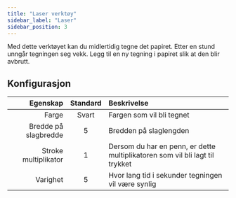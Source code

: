 ```yaml
---
title: "Laser verktøy"
sidebar_label: "Laser"
sidebar_position: 3
---
```



Med dette verktøyet kan du midlertidig tegne det papiret. Etter en stund unngår tegningen seg vekk. Legg til en ny tegning i papiret slik at den blir avbrutt.

## Konfigurasjon

|             Egenskap | Standard | Beskrivelse                                                                  |
| --------------------:|:--------:|:---------------------------------------------------------------------------- |
|                Farge |  Svart   | Fargen som vil bli tegnet                                                    |
| Bredde på slagbredde |    5     | Bredden på slaglengden                                                       |
| Stroke multiplikator |    1     | Dersom du har en penn, er dette multiplikatoren som vil bli lagt til trykket |
|             Varighet |    5     | Hvor lang tid i sekunder tegningen vil være synlig                           |
